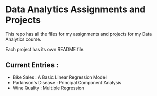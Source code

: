# Data Analytics Assignments and Projects
This repo has all the files for my assignments and projects for my Data Analytics course.

Each project has its own README file.

## Current Entries :
<ul>
    <li>Bike Sales : A Basic Linear Regression Model</li>
    <li>Parkinson's Disease : Principal Component Analysis</li>
    <li>Wine Quality : Multiple Regression</li>
</ul>